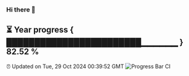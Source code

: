 ### Hi there 👋
⏳ Year progress { ████████████████████████▁▁▁▁▁▁ } 82.52 %
---
⏰ Updated on Tue, 29 Oct 2024 00:39:52 GMT
![Progress Bar CI](https://github.com/Moyi321/Moyi321/workflows/Progress%20Bar%20CI/badge.svg)
